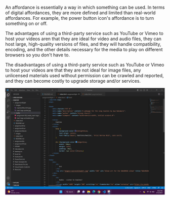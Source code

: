 An affordance is essentially a way in which something can be used. In terms of digital affordances, they are more defined and limited than real-world affordances. For example, the power button icon's affordance is to turn something on or off.

The advantages of using a third-party service such as YouTube or Vimeo to host your videos aren that they are ideal for video and audio files, they can host large, high-quality versions of files, and they will handle compatibility, encoding, and the other details necessary for the media to play on different browsers so you don't have to.

The disadvantages of using a third-party service such as YouTube or Vimeo to host your videos are that they are not ideal for image files, any unlicensed materials used without permission can be crawled and reported, and they can become costly to upgrade storage and/or services.

![assignmentEightScreenshot](./images/assignmentEightScreenshot.png)